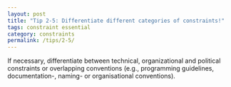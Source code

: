 ```yaml
---
layout: post
title: "Tip 2-5: Differentiate different categories of constraints!"
tags: constraint essential
category: constraints
permalink: /tips/2-5/
---
```


If necessary, differentiate between technical, organizational and political constraints
or overlapping conventions (e.g., programming guidelines, documentation-, naming- or
organisational conventions).
